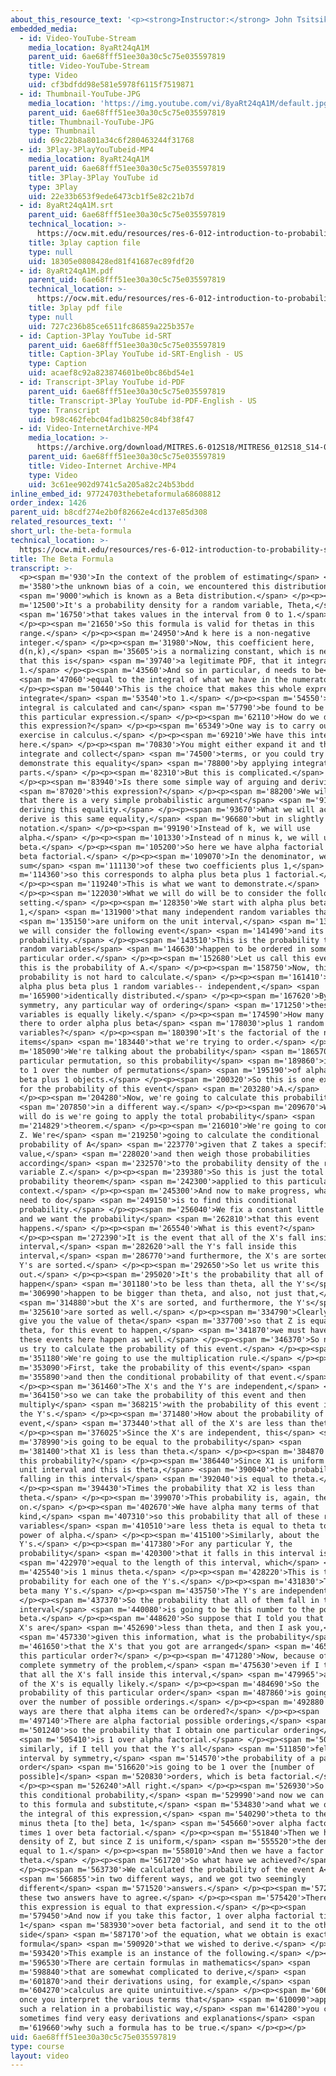 ```yaml
---
about_this_resource_text: '<p><strong>Instructor:</strong> John Tsitsiklis</p>'
embedded_media:
  - id: Video-YouTube-Stream
    media_location: 8yaRt24qA1M
    parent_uid: 6ae68fff51ee30a30c5c75e035597819
    title: Video-YouTube-Stream
    type: Video
    uid: cf3bdfdd98e581e5978f6115f7519871
  - id: Thumbnail-YouTube-JPG
    media_location: 'https://img.youtube.com/vi/8yaRt24qA1M/default.jpg'
    parent_uid: 6ae68fff51ee30a30c5c75e035597819
    title: Thumbnail-YouTube-JPG
    type: Thumbnail
    uid: 69c22b8a801a34c6f280463244f31768
  - id: 3Play-3PlayYouTubeid-MP4
    media_location: 8yaRt24qA1M
    parent_uid: 6ae68fff51ee30a30c5c75e035597819
    title: 3Play-3Play YouTube id
    type: 3Play
    uid: 22e33b653f9ede6473cb1f5e82c21b7d
  - id: 8yaRt24qA1M.srt
    parent_uid: 6ae68fff51ee30a30c5c75e035597819
    technical_location: >-
      https://ocw.mit.edu/resources/res-6-012-introduction-to-probability-spring-2018/part-ii-inference-limit-theorems/the-beta-formula/8yaRt24qA1M.srt
    title: 3play caption file
    type: null
    uid: 18305e0808428ed81f41687ec89fdf20
  - id: 8yaRt24qA1M.pdf
    parent_uid: 6ae68fff51ee30a30c5c75e035597819
    technical_location: >-
      https://ocw.mit.edu/resources/res-6-012-introduction-to-probability-spring-2018/part-ii-inference-limit-theorems/the-beta-formula/8yaRt24qA1M.pdf
    title: 3play pdf file
    type: null
    uid: 727c236b85ce6511fc86859a225b357e
  - id: Caption-3Play YouTube id-SRT
    parent_uid: 6ae68fff51ee30a30c5c75e035597819
    title: Caption-3Play YouTube id-SRT-English - US
    type: Caption
    uid: acaef8c92a823874601be0bc86bd54e1
  - id: Transcript-3Play YouTube id-PDF
    parent_uid: 6ae68fff51ee30a30c5c75e035597819
    title: Transcript-3Play YouTube id-PDF-English - US
    type: Transcript
    uid: b98c462febc04fad1b8250c84bf38f47
  - id: Video-InternetArchive-MP4
    media_location: >-
      https://archive.org/download/MITRES.6-012S18/MITRES6_012S18_S14-01_300k.mp4
    parent_uid: 6ae68fff51ee30a30c5c75e035597819
    title: Video-Internet Archive-MP4
    type: Video
    uid: 3c61ee902d9741c5a205a82c24b53bdd
inline_embed_id: 97724703thebetaformula68608812
order_index: 1426
parent_uid: b8cdf274e2b0f82662e4cd137e85d308
related_resources_text: ''
short_url: the-beta-formula
technical_location: >-
  https://ocw.mit.edu/resources/res-6-012-introduction-to-probability-spring-2018/part-ii-inference-limit-theorems/the-beta-formula
title: The Beta Formula
transcript: >-
  <p><span m='930'>In the context of the problem of estimating</span> <span
  m='3580'>the unknown bias of a coin, we encountered this distribution,</span>
  <span m='9000'>which is known as a Beta distribution.</span> </p><p><span
  m='12500'>It's a probability density for a random variable, Theta,</span>
  <span m='16750'>that takes values in the interval from 0 to 1.</span>
  </p><p><span m='21650'>So this formula is valid for thetas in this
  range.</span> </p><p><span m='24950'>And k here is a non-negative
  integer.</span> </p><p><span m='31980'>Now, this coefficient here,
  d(n,k),</span> <span m='35605'>is a normalizing constant, which is needed so
  that this is</span> <span m='39740'>a legitimate PDF, that it integrates to
  1.</span> </p><p><span m='43560'>And so in particular, d needs to be</span>
  <span m='47060'>equal to the integral of what we have in the numerator.</span>
  </p><p><span m='50440'>This is the choice that makes this whole expression
  integrate</span> <span m='53540'>to 1.</span> </p><p><span m='54550'>And this
  integral is calculated and can</span> <span m='57790'>be found to be equal to
  this particular expression.</span> </p><p><span m='62110'>How do we derive
  this expression?</span> </p><p><span m='65349'>One way is to carry out a long
  exercise in calculus.</span> </p><p><span m='69210'>We have this integral
  here.</span> </p><p><span m='70830'>You might either expand it and then
  integrate and collect</span> <span m='74500'>terms, or you could try to
  demonstrate this equality</span> <span m='78800'>by applying integration by
  parts.</span> </p><p><span m='82310'>But this is complicated.</span>
  </p><p><span m='83940'>Is there some simple way of arguing and deriving</span>
  <span m='87020'>this expression?</span> </p><p><span m='88200'>We will see
  that there is a very simple probabilistic argument</span> <span m='91370'>for
  deriving this equality.</span> </p><p><span m='93670'>What we will actually
  derive is this same equality,</span> <span m='96680'>but in slightly different
  notation.</span> </p><p><span m='99190'>Instead of k, we will use
  alpha.</span> </p><p><span m='101330'>Instead of n minus k, we will use
  beta.</span> </p><p><span m='105200'>So here we have alpha factorial times
  beta factorial.</span> </p><p><span m='109070'>In the denominator, we have the
  sum</span> <span m='111130'>of these two coefficients plus 1,</span> <span
  m='114360'>so this corresponds to alpha plus beta plus 1 factorial.</span>
  </p><p><span m='119240'>This is what we want to demonstrate.</span>
  </p><p><span m='122030'>What we will do will be to consider the following
  setting.</span> </p><p><span m='128350'>We start with alpha plus beta plus
  1,</span> <span m='131900'>that many independent random variables that</span>
  <span m='135150'>are uniform on the unit interval,</span> <span m='137940'>and
  we will consider the following event</span> <span m='141490'>and its
  probability.</span> </p><p><span m='143510'>This is the probability that these
  random variables</span> <span m='146630'>happen to be ordered in some
  particular order.</span> </p><p><span m='152680'>Let us call this event A, so
  this is the probability of A.</span> </p><p><span m='158750'>Now, this
  probability is not hard to calculate.</span> </p><p><span m='161410'>We have
  alpha plus beta plus 1 random variables-- independent,</span> <span
  m='165900'>identically distributed.</span> </p><p><span m='167620'>By
  symmetry, any particular way of ordering</span> <span m='171250'>these random
  variables is equally likely.</span> </p><p><span m='174590'>How many ways are
  there to order alpha plus beta</span> <span m='178030'>plus 1 random
  variables?</span> </p><p><span m='180390'>It's the factorial of the number of
  items</span> <span m='183440'>that we're trying to order.</span> </p><p><span
  m='185090'>We're talking about the probability</span> <span m='186570'>of a
  particular permutation, so this probability</span> <span m='189860'>is equal
  to 1 over the number of permutations</span> <span m='195190'>of alpha plus
  beta plus 1 objects.</span> </p><p><span m='200320'>So this is one expression
  for the probability of this event</span> <span m='203280'>A.</span>
  </p><p><span m='204280'>Now, we're going to calculate this probability</span>
  <span m='207850'>in a different way.</span> </p><p><span m='209670'>What we
  will do is we're going to apply the total probability</span> <span
  m='214829'>theorem.</span> </p><p><span m='216010'>We're going to condition on
  Z. We're</span> <span m='219250'>going to calculate the conditional
  probability of A</span> <span m='223770'>given that Z takes a specific
  value,</span> <span m='228020'>and then weigh those probabilities
  according</span> <span m='232570'>to the probability density of the random
  variable Z.</span> </p><p><span m='239380'>So this is just the total
  probability theorem</span> <span m='242300'>applied to this particular
  context.</span> </p><p><span m='245300'>And now to make progress, what we will
  need to do</span> <span m='249150'>is to find this conditional
  probability.</span> </p><p><span m='256040'>We fix a constant little theta,
  and we want the probability</span> <span m='262810'>that this event
  happens.</span> </p><p><span m='265540'>What is this event?</span>
  </p><p><span m='272390'>It is the event that all of the X's fall inside this
  interval,</span> <span m='282620'>all the Y's fall inside this
  interval,</span> <span m='286770'>and furthermore, the X's are sorted and the
  Y's are sorted.</span> </p><p><span m='292650'>So let us write this
  out.</span> </p><p><span m='295020'>It's the probability that all of the X's
  happen</span> <span m='301180'>to be less than theta, all the Y's</span> <span
  m='306990'>happen to be bigger than theta, and also, not just that,</span>
  <span m='314880'>but the X's are sorted, and furthermore, the Y's</span> <span
  m='325610'>are sorted as well.</span> </p><p><span m='334790'>Clearly, if I
  give you the value of theta</span> <span m='337700'>so that Z is equal to
  theta, for this event to happen,</span> <span m='341870'>we must have all
  these events here happen as well.</span> </p><p><span m='346370'>So now, let
  us try to calculate the probability of this event.</span> </p><p><span
  m='351180'>We're going to use the multiplication rule.</span> </p><p><span
  m='353090'>First, take the probability of this event</span> <span
  m='355890'>and then the conditional probability of that event.</span>
  </p><p><span m='361460'>The X's and the Y's are independent,</span> <span
  m='364150'>so we can take the probability of this event and then
  multiply</span> <span m='368215'>with the probability of this event involving
  the Y's.</span> </p><p><span m='371480'>How about the probability of this
  event,</span> <span m='373440'>that all of the X's are less than theta?</span>
  </p><p><span m='376025'>Since the X's are independent, this</span> <span
  m='378990'>is going to be equal to the probability</span> <span
  m='381400'>that X1 is less than theta.</span> </p><p><span m='384870'>What is
  this probability?</span> </p><p><span m='386440'>Since X1 is uniform on the
  unit interval and this is theta,</span> <span m='390040'>the probability of
  falling in this interval</span> <span m='392040'>is equal to theta.</span>
  </p><p><span m='394430'>Times the probability that X2 is less than
  theta.</span> </p><p><span m='399070'>This probability is, again, theta and so
  on.</span> </p><p><span m='402670'>We have alpha many terms of that
  kind,</span> <span m='407310'>so this probability that all of these random
  variables</span> <span m='410510'>are less theta is equal to theta to the
  power of alpha.</span> </p><p><span m='415100'>Similarly, about the
  Y's.</span> </p><p><span m='417380'>For any particular Y, the
  probability</span> <span m='420300'>that it falls in this interval is</span>
  <span m='422970'>equal to the length of this interval, which</span> <span
  m='425540'>is 1 minus theta.</span> </p><p><span m='428220'>This is the
  probability for each one of the Y's.</span> </p><p><span m='431830'>There's
  beta many Y's.</span> </p><p><span m='435750'>The Y's are independent.</span>
  </p><p><span m='437370'>So the probability that all of them fall in this
  interval</span> <span m='440080'>is going to be this number to the power of
  beta.</span> </p><p><span m='448620'>So suppose that I told you that all the
  X's are</span> <span m='452690'>less than theta, and then I ask you,</span>
  <span m='457330'>given this information, what is the probability</span> <span
  m='461650'>that the X's that you got are arranged</span> <span m='465060'>in
  this particular order?</span> </p><p><span m='471280'>Now, because of the
  complete symmetry of the problem,</span> <span m='475630'>even if I told you
  that all the X's fall inside this interval,</span> <span m='479965'>any order
  of the X's is equally likely.</span> </p><p><span m='484690'>So the
  probability of this particular order</span> <span m='487860'>is going to be 1
  over the number of possible orderings.</span> </p><p><span m='492880'>How many
  ways are there that alpha items can be ordered?</span> </p><p><span
  m='497140'>There are alpha factorial possible orderings,</span> <span
  m='501240'>so the probability that I obtain one particular ordering</span>
  <span m='505410'>is 1 over alpha factorial.</span> </p><p><span m='509010'>And
  similarly, if I tell you that the Y's all</span> <span m='511850'>fell in this
  interval by symmetry,</span> <span m='514570'>the probability of a particular
  order</span> <span m='516620'>is going to be 1 over the [number of
  possible]</span> <span m='520830'>orders, which is beta factorial.</span>
  </p><p><span m='526240'>All right.</span> </p><p><span m='526930'>So we have
  this conditional probability,</span> <span m='529990'>and now we can go back
  to this formula and substitute,</span> <span m='534830'>and what we obtain is
  the integral of this expression,</span> <span m='540290'>theta to the alpha, 1
  minus theta [to the] beta, 1</span> <span m='545660'>over alpha factorial
  times 1 over beta factorial.</span> </p><p><span m='551840'>Then we have the
  density of Z, but since Z is uniform,</span> <span m='555520'>the density is
  equal to 1.</span> </p><p><span m='558010'>And then we have a factor of d
  theta.</span> </p><p><span m='561720'>So what have we achieved?</span>
  </p><p><span m='563730'>We calculated the probability of the event A</span>
  <span m='566855'>in two different ways, and we got two seemingly
  different</span> <span m='571520'>answers.</span> </p><p><span m='572490'>But
  these two answers have to agree.</span> </p><p><span m='575420'>Therefore,
  this expression is equal to that expression.</span> </p><p><span
  m='579450'>And now if you take this factor, 1 over alpha factorial times
  1</span> <span m='583930'>over beta factorial, and send it to the other
  side</span> <span m='587170'>of the equation, what we obtain is exactly the
  formula</span> <span m='590920'>that we wished to derive.</span> </p><p><span
  m='593420'>This example is an instance of the following.</span> </p><p><span
  m='596530'>There are certain formulas in mathematics</span> <span
  m='598840'>that are somewhat complicated to derive,</span> <span
  m='601870'>and their derivations using, for example,</span> <span
  m='604270'>calculus are quite unintuitive.</span> </p><p><span m='606570'>But
  once you interpret the various terms that</span> <span m='610090'>appear in
  such a relation in a probabilistic way,</span> <span m='614280'>you can
  sometimes find very easy derivations and explanations</span> <span
  m='619660'>why such a formula has to be true.</span> </p><p></p>
uid: 6ae68fff51ee30a30c5c75e035597819
type: course
layout: video
---
```

